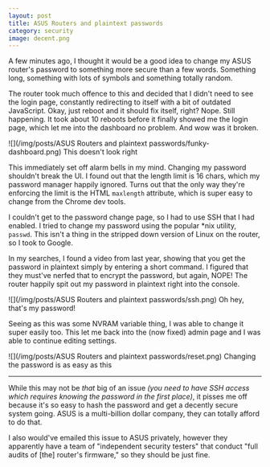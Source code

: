 ```yaml
---
layout: post
title: ASUS Routers and plaintext passwords
category: security
image: decent.png
---
```


A few minutes ago, I thought it would be a good idea to change my ASUS router's password to something more secure than a few words. Something long, something with lots of symbols and something totally random.

The router took much offence to this and decided that I didn't need to see the login page, constantly redirecting to itself with a bit of outdated JavaScript. Okay, just reboot and it should fix itself, right? Nope. Still happening. It took about 10 reboots before it finally showed me the login page, which let me into the dashboard no problem. And wow was it broken.

![](/img/posts/ASUS Routers and plaintext passwords/funky-dashboard.png)
<span class="image-caption">This doesn't look right</span>

This immediately set off alarm bells in my mind. Changing my password shouldn't break the UI. I found out that the length limit is 16 chars, which my password manager happily ignored. Turns out that the only way they're enforcing the limit is the HTML `maxlength` attribute, which is super easy to change from the Chrome dev tools.

I couldn't get to the password change page, so I had to use SSH that I had enabled. I tried to change my password using the popular \*nix utility, `passwd`. This isn't a thing in the stripped down version of Linux on the router, so I took to Google.

In my searches, I found a video from last year, showing that you get the password in plaintext simply by entering a short command. I figured that they must've nerfed that to encrypt the password, but again, NOPE! The router happily spit out my password in plaintext right into the console.

![](/img/posts/ASUS Routers and plaintext passwords/ssh.png)
<span class="image-caption">Oh hey, that's my password!</span>

Seeing as this was some NVRAM variable thing, I was able to change it super easily too. This let me back into the (now fixed) admin page and I was able to continue editing settings.

![](/img/posts/ASUS Routers and plaintext passwords/reset.png)
<span class="image-caption">Changing the password is as easy as this</span>

---

While this may not be *that* big of an issue *(you need to have SSH access which requires knowing the password in the first place)*, it pisses me off because it's so easy to hash the password and get a decently secure system going. ASUS is a multi-billion dollar company, they can totally afford to do that.

I also would've emailed this issue to ASUS privately, however they apparently have a team of "independent security testers" that conduct "full audits of [the] router's firmware," so they should be just fine.
